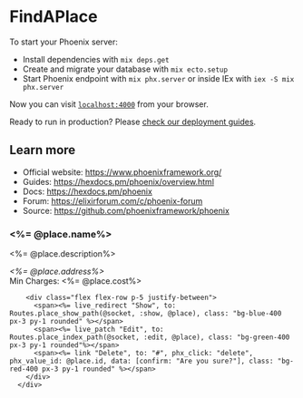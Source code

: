 # FindAPlace

To start your Phoenix server:

  * Install dependencies with `mix deps.get`
  * Create and migrate your database with `mix ecto.setup`
  * Start Phoenix endpoint with `mix phx.server` or inside IEx with `iex -S mix phx.server`

Now you can visit [`localhost:4000`](http://localhost:4000) from your browser.

Ready to run in production? Please [check our deployment guides](https://hexdocs.pm/phoenix/deployment.html).

## Learn more

  * Official website: https://www.phoenixframework.org/
  * Guides: https://hexdocs.pm/phoenix/overview.html
  * Docs: https://hexdocs.pm/phoenix
  * Forum: https://elixirforum.com/c/phoenix-forum
  * Source: https://github.com/phoenixframework/phoenix


  <div class="col-span-4 shadow-xl border-2 rounded-md text-center mr-3">
        <div id={@place.name} class="flex flex-col pb-3 p-5">
          <h3 class="text-xl"><%= @place.name%></h3>
          <p><%= @place.description%></p>
          <address><%= @place.address%></address>
          <span>Min Charges: <%= @place.cost%></span>
        </div>

        <div class="flex flex-row p-5 justify-between">
          <span><%= live_redirect "Show", to: Routes.place_show_path(@socket, :show, @place), class: "bg-blue-400 px-3 py-1 rounded" %></span>
          <span><%= live_patch "Edit", to: Routes.place_index_path(@socket, :edit, @place), class: "bg-green-400 px-3 py-1 rounded"%></span>
          <span><%= link "Delete", to: "#", phx_click: "delete", phx_value_id: @place.id, data: [confirm: "Are you sure?"], class: "bg-red-400 px-3 py-1 rounded" %></span>
        </div>
      </div>

